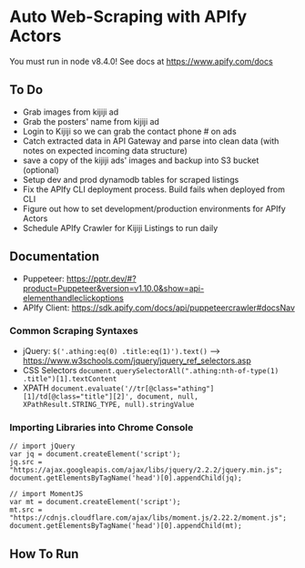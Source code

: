 
# Auto Web-Scraping with APIfy Actors
You must run in node v8.4.0! See docs at https://www.apify.com/docs

## To Do
- Grab images from kijiji ad
- Grab the posters' name from kijiji ad
- Login to Kijiji so we can grab the contact phone # on ads
- Catch extracted data in API Gateway and parse into clean data (with notes on expected incoming data structure)
- save a copy of the kijiji ads' images and backup into S3 bucket (optional)
- Setup dev and prod dynamodb tables for scraped listings
- Fix the APIfy CLI deployment process. Build fails when deployed from CLI
- Figure out how to set development/production environments for APIfy Actors
- Schedule APIfy Crawler for Kijiji Listings to run daily

## Documentation
- Puppeteer: https://pptr.dev/#?product=Puppeteer&version=v1.10.0&show=api-elementhandleclickoptions
- APIfy Client: https://sdk.apify.com/docs/api/puppeteercrawler#docsNav

### Common Scraping Syntaxes
- jQuery: `$('.athing:eq(0) .title:eq(1)').text()` --> https://www.w3schools.com/jquery/jquery_ref_selectors.asp <br/>
- CSS Selectors `document.querySelectorAll(".athing:nth-of-type(1) .title")[1].textContent` <br/>
- XPATH `document.evaluate('//tr[@class="athing"][1]/td[@class="title"][2]', document, null, XPathResult.STRING_TYPE, null).stringValue` <br/>

### Importing Libraries into Chrome Console
```
// import jQuery
var jq = document.createElement('script');
jq.src = "https://ajax.googleapis.com/ajax/libs/jquery/2.2.2/jquery.min.js";
document.getElementsByTagName('head')[0].appendChild(jq);

// import MomentJS
var mt = document.createElement('script');
mt.src = "https://cdnjs.cloudflare.com/ajax/libs/moment.js/2.22.2/moment.js";
document.getElementsByTagName('head')[0].appendChild(mt);
```

## How To Run
